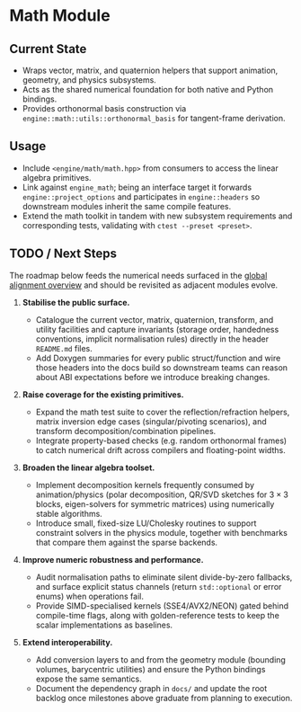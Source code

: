 # Math Module

## Current State

- Wraps vector, matrix, and quaternion helpers that support animation, geometry, and physics subsystems.
- Acts as the shared numerical foundation for both native and Python bindings.
- Provides orthonormal basis construction via `engine::math::utils::orthonormal_basis` for tangent-frame derivation.

## Usage

- Include `<engine/math/math.hpp>` from consumers to access the linear algebra primitives.
- Link against `engine_math`; being an interface target it forwards `engine::project_options` and participates in `engine::headers` so downstream modules inherit the same compile features.
- Extend the math toolkit in tandem with new subsystem requirements and corresponding tests, validating with `ctest --preset <preset>`.

## TODO / Next Steps

The roadmap below feeds the numerical needs surfaced in the
[global alignment overview](../../docs/global_roadmap.md) and should be revisited as
adjacent modules evolve.

1. **Stabilise the public surface.**
   - Catalogue the current vector, matrix, quaternion, transform, and utility facilities and capture invariants (storage order, handedness conventions, implicit normalisation rules) directly in the header `README.md` files.
   - Add Doxygen summaries for every public struct/function and wire those headers into the docs build so downstream teams can reason about ABI expectations before we introduce breaking changes.

2. **Raise coverage for the existing primitives.**
   - Expand the math test suite to cover the reflection/refraction helpers, matrix inversion edge cases (singular/pivoting scenarios), and transform decomposition/combination pipelines.
   - Integrate property-based checks (e.g. random orthonormal frames) to catch numerical drift across compilers and floating-point widths.

3. **Broaden the linear algebra toolset.**
   - Implement decomposition kernels frequently consumed by animation/physics (polar decomposition, QR/SVD sketches for $3\times3$ blocks, eigen-solvers for symmetric matrices) using numerically stable algorithms.
   - Introduce small, fixed-size LU/Cholesky routines to support constraint solvers in the physics module, together with benchmarks that compare them against the sparse backends.

4. **Improve numeric robustness and performance.**
   - Audit normalisation paths to eliminate silent divide-by-zero fallbacks, and surface explicit status channels (return `std::optional` or error enums) when operations fail.
   - Provide SIMD-specialised kernels (SSE4/AVX2/NEON) gated behind compile-time flags, along with golden-reference tests to keep the scalar implementations as baselines.

5. **Extend interoperability.**
   - Add conversion layers to and from the geometry module (bounding volumes, barycentric utilities) and ensure the Python bindings expose the same semantics.
   - Document the dependency graph in `docs/` and update the root backlog once milestones above graduate from planning to execution.
